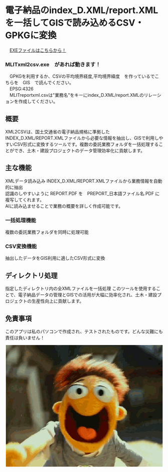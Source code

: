 # 電子納品のindex_D.XML/report.XMLを一括してGISで読み込めるCSV・GPKGに変換
　[EXEファイルはこちらから！](https://1drv.ms/u/c/cbbfeab49e70546f/EcCcbqPmGMFPoHImRo6OdOUBNQ-5q9FJyIgwBe0IdRDdlw?e=KCtFZT)  
### MLITxml2csv.exe　があれば動きます！  
　GPKGを利用するか、CSVの平均境界経度,平均境界緯度　を作っているでこちらを　GIS　で読んでください。  
　EPSG:4326    
　MLITreportxml.csvは"業務名"をキーにindex_D.XML/report.XMLのリレーションを作成してください。  
## 概要
XML2CSVは、国土交通省の電子納品規格に準拠したINDEX_D.XML/REPORT.XMLファイルから必要な情報を抽出し、GISで利用しやすいCSV形式に変換するツールです。複数の委託業務フォルダを一括処理することができ、土木・建設プロジェクトのデータ管理効率化に貢献します。
## 主な機能
XMLデータ読み込み
INDEX_D.XML/REPORT.XMLファイルから業務情報を自動的に抽出  
認識のしやすいように REPORT.PDF を　PREPORT_日本語ファイル名.PDF に複写してくれます。  
AIに読み込ませることで業務の概要を詳しく作成可能です。  
### 一括処理機能
複数の委託業務フォルダを同時に処理可能
### CSV変換機能
抽出したデータをGIS利用に適したCSV形式に変換

## ディレクトリ処理
指定したディレクトリ内の全XMLファイルを一括処理
このツールを使用することで、電子納品データの管理とGISでの活用が大幅に効率化され、土木・建設プロジェクトの生産性向上に貢献します。

## 免責事項
このアプリは私のパソコンで作成され、テストされたものです。どんな災難にも責任は負いません！  
<p align="center"> <a href="https://giphy.com/explore/free-gif" target="_blank"><img src="./imgs/giphy.gif" width="500" title="avvio QGIS"></a>
</p>
